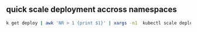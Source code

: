 ## quick scale deployment accross namespaces
```bash
k get deploy | awk 'NR > 1 {print $1}' | xargs -n1  kubectl scale deploy --replicas=0
```